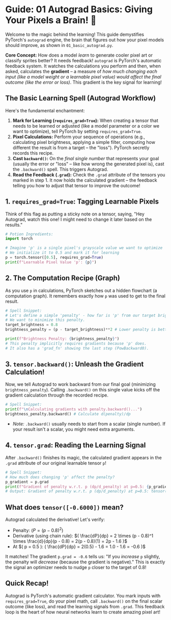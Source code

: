 # Guide: 01 Autograd Basics: Giving Your Pixels a Brain! 🧠

Welcome to the magic behind the learning! This guide demystifies PyTorch's `autograd` engine, the brain that figures out how your pixel models should improve, as shown in `01_basic_autograd.py`.

**Core Concept:** How does a model _learn_ to generate cooler pixel art or classify sprites better? It needs feedback! `autograd` is PyTorch's automatic feedback system. It watches the calculations you perform and then, when asked, calculates the **gradient** – a measure of _how much changing each input (like a model weight or a learnable pixel value) would affect the final outcome (like the error or loss)_. This gradient is the key signal for learning!

## The Basic Learning Spell (Autograd Workflow)

Here's the fundamental enchantment:

1.  **Mark for Learning (`requires_grad=True`):** When creating a tensor that needs to be learned or adjusted (like a model parameter or a color we want to optimize), tell PyTorch by setting `requires_grad=True`.
2.  **Pixel Calculations:** Perform your sequence of operations (e.g., calculating pixel brightness, applying a simple filter, computing how different the result is from a target – the "loss"). PyTorch secretly records this recipe.
3.  **Cast `backward()`:** On the _final single number_ that represents your goal (usually the error or "loss" – like how wrong the generated pixel is), cast the `.backward()` spell. This triggers Autograd.
4.  **Read the Feedback (`.grad`):** Check the `.grad` attribute of the tensors you marked in step 1. It now holds the calculated gradient – the feedback telling you how to adjust that tensor to improve the outcome!

## 1. `requires_grad=True`: Tagging Learnable Pixels

Think of this flag as putting a sticky note on a tensor, saying, "Hey Autograd, watch this one! I might need to change it later based on the results."

```python
# Potion Ingredients:
import torch

# Imagine 'p' is a single pixel's grayscale value we want to optimize
# We initialize it to 0.5 and mark it for learning
p = torch.tensor([0.5], requires_grad=True)
print(f"Learnable Pixel Value 'p': {p}")
```

## 2. The Computation Recipe (Graph)

As you use `p` in calculations, PyTorch sketches out a hidden flowchart (a computation graph). It remembers exactly how `p` was used to get to the final result.

```python
# Spell Snippet:
# Let's define a simple 'penalty' - how far is 'p' from our target brightness 0.8?
# We want to minimize this penalty.
target_brightness = 0.8
brightness_penalty = (p - target_brightness)**2 # Lower penalty is better!

print(f"Brightness Penalty: {brightness_penalty}")
# This penalty implicitly requires gradients because 'p' does.
# It also has a 'grad_fn' showing the last step (PowBackward0).
```

## 3. `tensor.backward()`: Unleash the Gradient Calculation!

Now, we tell Autograd to work backward from our final goal (minimizing `brightness_penalty`). Calling `.backward()` on this single value kicks off the gradient calculation through the recorded recipe.

```python
# Spell Snippet:
print(f"\nCalculating gradients with penalty.backward()...")
brightness_penalty.backward() # Calculate d(penalty)/dp
```

- _Note:_ `.backward()` usually needs to start from a scalar (single number). If your result isn't a scalar, you might need extra arguments.

## 4. `tensor.grad`: Reading the Learning Signal

After `.backward()` finishes its magic, the calculated gradient appears in the `.grad` attribute of our original learnable tensor `p`!

```python
# Spell Snippet:
# How much does changing 'p' affect the penalty?
p_gradient = p.grad
print(f"Gradient of penalty w.r.t. p (dp/d_penalty) at p=0.5: {p_gradient}")
# Output: Gradient of penalty w.r.t. p (dp/d_penalty) at p=0.5: tensor([-0.6000])
```

## What does `tensor([-0.6000])` mean?

Autograd calculated the derivative! Let's verify:

- Penalty: $( P = (p - 0.8)^2 )$
- Derivative (using chain rule): $( \frac{dP}{dp} = 2 \times (p - 0.8)^1 \times \frac{d}{dp}(p - 0.8) = 2(p - 0.8)(1) = 2p - 1.6 )$
- At $( p = 0.5 ): ( \frac{dP}{dp} = 2(0.5) - 1.6 = 1.0 - 1.6 = -0.6 )$

It matches! The gradient `p.grad = -0.6` tells us: "If you _increase_ `p` slightly, the penalty will _decrease_ (because the gradient is negative)." This is exactly the signal an optimizer needs to nudge `p` closer to the target of 0.8!

## Quick Recap!

Autograd is PyTorch's automatic gradient calculator. You mark inputs with `requires_grad=True`, do your pixel math, call `.backward()` on the final scalar outcome (like loss), and read the learning signals from `.grad`. This feedback loop is the heart of how neural networks learn to create amazing pixel art!
